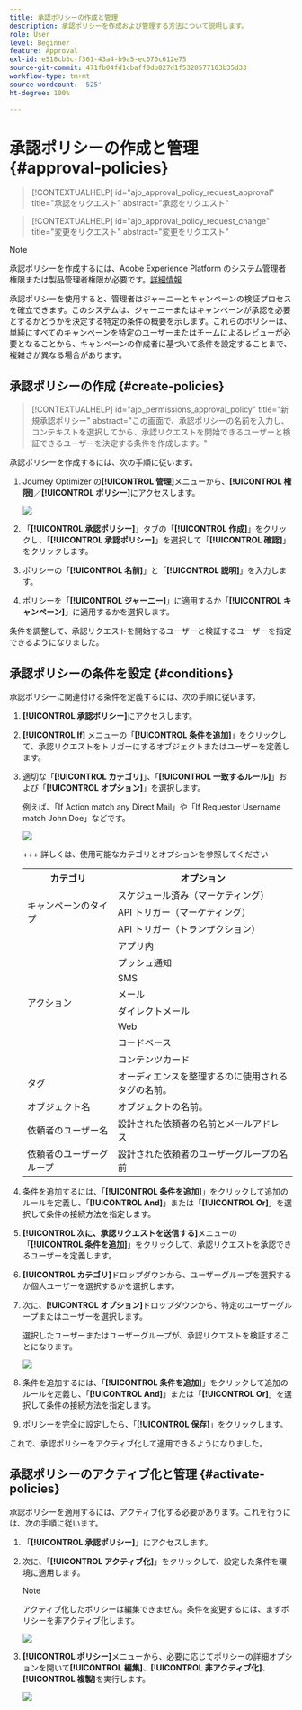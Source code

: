 ```yaml
---
title: 承認ポリシーの作成と管理
description: 承認ポリシーを作成および管理する方法について説明します。
role: User
level: Beginner
feature: Approval
exl-id: e518cb3c-f361-43a4-b9a5-ec070c612e75
source-git-commit: 471fb04fd1cbaff0db827d1f5320577103b35d33
workflow-type: tm+mt
source-wordcount: '525'
ht-degree: 100%

---
```


# 承認ポリシーの作成と管理 {#approval-policies}


>[!CONTEXTUALHELP]
>id="ajo_approval_policy_request_approval"
>title="承認をリクエスト"
>abstract="承認をリクエスト"

>[!CONTEXTUALHELP]
>id="ajo_approval_policy_request_change"
>title="変更をリクエスト"
>abstract="変更をリクエスト"


>[!NOTE]
>
>承認ポリシーを作成するには、Adobe Experience Platform のシステム管理者権限または製品管理者権限が必要です。[詳細情報](https://experienceleague.adobe.com/ja/docs/experience-platform/access-control/home)

承認ポリシーを使用すると、管理者はジャーニーとキャンペーンの検証プロセスを確立できます。このシステムは、ジャーニーまたはキャンペーンが承認を必要とするかどうかを決定する特定の条件の概要を示します。これらのポリシーは、単純にすべてのキャンペーンを特定のユーザーまたはチームによるレビューが必要となることから、キャンペーンの作成者に基づいて条件を設定することまで、複雑さが異なる場合があります。

## 承認ポリシーの作成 {#create-policies}

>[!CONTEXTUALHELP]
>id="ajo_permissions_approval_policy"
>title="新規承認ポリシー"
>abstract="この画面で、承認ポリシーの名前を入力し、コンテキストを選択してから、承認リクエストを開始できるユーザーと検証できるユーザーを決定する条件を作成します。"

承認ポリシーを作成するには、次の手順に従います。

1. Journey Optimizer の&#x200B;**[!UICONTROL 管理]**&#x200B;メニューから、**[!UICONTROL 権限]**／**[!UICONTROL ポリシー]**&#x200B;にアクセスします。

   ![](assets/policy_create_1.png)

1. 「**[!UICONTROL 承認ポリシー]**」タブの「**[!UICONTROL 作成]**」をクリックし、「**[!UICONTROL 承認ポリシー]**」を選択して「**[!UICONTROL 確認]**」をクリックします。

1. ポリシーの「**[!UICONTROL 名前]**」と「**[!UICONTROL 説明]**」を入力します。

1. ポリシーを「**[!UICONTROL ジャーニー]**」に適用するか「**[!UICONTROL キャンペーン]**」に適用するかを選択します。

<!--
1. Enable the **[!UICONTROL Block self-approval]** to prevent Journey/Campaign creators from approving their own objects.

    ![](assets/policy_create_2.png)
-->

条件を調整して、承認リクエストを開始するユーザーと検証するユーザーを指定できるようになりました。

## 承認ポリシーの条件を設定 {#conditions}

承認ポリシーに関連付ける条件を定義するには、次の手順に従います。

1. **[!UICONTROL 承認ポリシー]**&#x200B;にアクセスします。

1. **[!UICONTROL If]** メニューの「**[!UICONTROL 条件を追加]**」をクリックして、承認リクエストをトリガーにするオブジェクトまたはユーザーを定義します。

1. 適切な「**[!UICONTROL カテゴリ]**」、「**[!UICONTROL 一致するルール]**」および「**[!UICONTROL オプション]**」を選択します。

   例えば、「If Action match any Direct Mail」や「If Requestor Username match John Doe」などです。

   ![](assets/policy_condition_1.png)

   +++ 詳しくは、使用可能なカテゴリとオプションを参照してください
   <table>
    <tr>
      <th>カテゴリ</th>
      <th>オプション</th>
    </tr>
    <tr>
      <td rowspan="3">キャンペーンのタイプ</td>
      <td>スケジュール済み（マーケティング）</td>
    </tr>
    <tr>
    <td>API トリガー（マーケティング）</td>
    </tr>
    <tr>
    <td>API トリガー（トランザクション）</td>
    </tr>
    <tr>
    <td rowspan="8">アクション</td>
    <td>アプリ内</td>
    </tr>
    <tr>
    <td>プッシュ通知</td>
   </tr>
    <tr>
    <td>SMS</td>
    </tr>
    <tr>
    <td>メール</td>
    </tr>
    <tr>
    <td>ダイレクトメール</td>
    </tr>
    <tr>
    <td>Web</td>
    </tr>
    <tr>
    <td>コードベース</td>
    </tr>
    <tr>
    <td>コンテンツカード</td>
    </tr>
    <tr>
    <td>タグ</td>
    <td>オーディエンスを整理するのに使用されるタグの名前。 </td>
    </tr>
    <tr>
    <td>オブジェクト名</td>
    <td>オブジェクトの名前。</td>
    </tr>
    <tr>
    <td>依頼者のユーザー名</td>
    <td>設計された依頼者の名前とメールアドレス</td>
    </tr>
    <tr>
    <td>依頼者のユーザーグループ</td>
    <td>設計された依頼者のユーザーグループの名前</td>
    </tr>
    </table>


1. 条件を追加するには、「**[!UICONTROL 条件を追加]**」をクリックして追加のルールを定義し、「**[!UICONTROL And]**」または「**[!UICONTROL Or]**」を選択して条件の接続方法を指定します。

1. **[!UICONTROL 次に、承認リクエストを送信する]**&#x200B;メニューの「**[!UICONTROL 条件を追加]**」をクリックして、承認リクエストを承認できるユーザーを定義します。

1. **[!UICONTROL カテゴリ]**&#x200B;ドロップダウンから、ユーザーグループを選択するか個人ユーザーを選択するかを選択します。

1. 次に、**[!UICONTROL オプション]**&#x200B;ドロップダウンから、特定のユーザーグループまたはユーザーを選択します。

   選択したユーザーまたはユーザーグループが、承認リクエストを検証することになります。

   ![](assets/policy_condition_2.png)

1. 条件を追加するには、「**[!UICONTROL 条件を追加]**」をクリックして追加のルールを定義し、「**[!UICONTROL And]**」または「**[!UICONTROL Or]**」を選択して条件の接続方法を指定します。

1. ポリシーを完全に設定したら、「**[!UICONTROL 保存]**」をクリックします。

これで、承認ポリシーをアクティブ化して適用できるようになりました。

## 承認ポリシーのアクティブ化と管理 {#activate-policies}

承認ポリシーを適用するには、アクティブ化する必要があります。これを行うには、次の手順に従います。

1. 「**[!UICONTROL 承認ポリシー]**」にアクセスします。

1. 次に、「**[!UICONTROL アクティブ化]**」をクリックして、設定した条件を環境に適用します。

   >[!NOTE]
   >
   >アクティブ化したポリシーは編集できません。条件を変更するには、まずポリシーを非アクティブ化します。

   ![](assets/policy_activate_1.png)

1. **[!UICONTROL ポリシー]**&#x200B;メニューから、必要に応じてポリシーの詳細オプションを開いて&#x200B;**[!UICONTROL 編集]**、**[!UICONTROL 非アクティブ化]**、**[!UICONTROL 複製]**&#x200B;を実行します。

   ![](assets/policy_activate_2.png)
